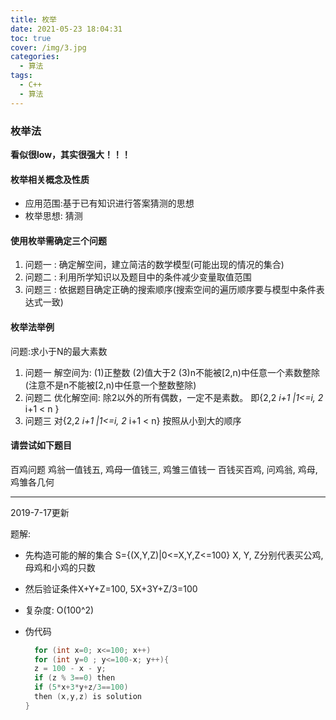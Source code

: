 ```yaml
---
title: 枚举
date: 2021-05-23 18:04:31
toc: true
cover: /img/3.jpg
categories: 
  - 算法
tags: 
  - C++
  - 算法
---
```


### 枚举法

**看似很low，其实很强大！！！**

#### 枚举相关概念及性质<!-- more -->

- 应用范围:基于已有知识进行答案猜测的思想
- 枚举思想: 猜测

#### 使用枚举需确定三个问题

1. 问题一 :
   确定解空间，建立简洁的数学模型(可能出现的情况的集合)
2. 问题二 :
   利用所学知识以及题目中的条件减少变量取值范围
3. 问题三 :
   依据题目确定正确的搜索顺序(搜索空间的遍历顺序要与模型中条件表达式一致)

#### 枚举法举例

问题:求小于N的最大素数

1. 问题一
   解空间为:
   (1)正整数
   (2)值大于2
   (3)n不能被[2,n)中任意一个素数整除(注意不是n不能被[2,n)中任意一个整数整除)
2. 问题二
   优化解空间:
   除2以外的所有偶数，一定不是素数。
   即{2,2 *i+1 |1<=i, 2* i+1 < n }
3. 问题三
   对{2,2 *i+1 |1<=i, 2* i+1 < n} 按照从小到大的顺序

#### 请尝试如下题目

百鸡问题
鸡翁一值钱五, 鸡母一值钱三, 鸡雏三值钱一
百钱买百鸡, 问鸡翁, 鸡母, 鸡雏各几何

------

2019-7-17更新

题解:

- 先构造可能的解的集合 S={(X,Y,Z)|0<=X,Y,Z<=100}
  X, Y, Z分别代表买公鸡, 母鸡和小鸡的只数

- 然后验证条件X+Y+Z=100, 5X+3Y+Z/3=100

- 复杂度: O(100^2)

- 伪代码

  ```c++
    for (int x=0; x<=100; x++)
    for (int y=0 ; y<=100-x; y++){
    z = 100 - x - y;
    if (z % 3==0) then
    if (5*x+3*y+z/3==100)
    then (x,y,z) is solution
  }
  ```

